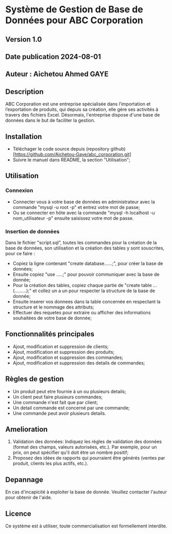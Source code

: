 # Système de Gestion de Base de Données pour ABC Corporation

## Version 1.0

## Date publication 2024-08-01

## Auteur : Aichetou Ahmed GAYE

## Description

ABC Corporation est une entreprise spécialisée dans l’importation et l’exportation de produits, qui depuis sa création, elle gère ses activités à travers des fichiers Excel. Désormais, l'entreprise dispose d'une base de données dans le but de faciliter la gestion.

## Installation

- Téléchager le code source depuis (repository github) [https://github.com/Aichetou-Gaye/abc_corporation.git]
- Suivre le manuel dans README, la section "Utilisation";

## Utilisation

### Connexion

- Connecter vous à votre base de données en administrateur avec la commande "mysql -u root -p" et entrez votre mot de passe;
- Ou se connecter en hôte avec la commande "mysql -h localhost -u nom_utilisateur -p" ensuite saisissez votre mot de passe.

### Insertion de données

Dans le fichier "script.sql", toutes les commandes pour la création de la base de données, son utilisation et la création des tables y sont souscrites, pour ce faire :

- Copiez la ligne contenant "create database......;", pour créer la base de données;
- Ensuite copiez "use .....;" pour pouvoir communiquer avec la base de donnée;
- Pour la création des tables, copiez chaque partie de "create table ...(.........);" et collez un a un pour respecter la structure de la base de donnée;
- Ensuite inserer vos donnees dans la table concernée en respectant la structure et le nommage des attributs;
- Effectuer des requetes pour extraire ou afficher des informations souhaitées de votre base de donnée;

## Fonctionnalités principales

- Ajout, modification et suppression de clients;
- Ajout, modification et suppression des produits;
- Ajout, modification et suppression des commandes;
- Ajout, modification et suppression des details de commandes;

## Règles de gestion

- Un produit peut etre fournie à un ou plusieurs details;
- Un client peut faire plusieurs commandes;
- Une commande n'est fait que par client;
- Un detail commande est concerné par une commande;
- Une commande peut avoir plusieurs details.

## Amelioration

1. Validation des données: Indiquez les règles de validation des données (format des champs, valeurs autorisées, etc.). Par exemple, pour un prix, on peut spécifier qu'il doit être un nombre positif;
2. Proposez des idées de rapports qui pourraient être générés (ventes par produit, clients les plus actifs, etc.).

## Depannage 

En cas d'incapicité à exploiter la base de donnée. Veuillez contacter l'auteur pour obtenir de l'aide.

## Licence 

Ce système est à utiliser, toute commercialisation est formellement interdite.



